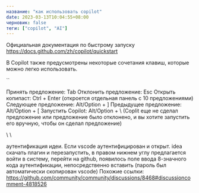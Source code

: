 ```yaml
---
название: "как использовать copilot"
date: 2023-03-13T10:04:55+08:00
черновик: false
теги: ["copilot", "AI"]
---
```

Официальная документация по быстрому запуску
https://docs.github.com/zh/copilot/quickstart

В Copilot также предусмотрены некоторые сочетания клавиш, которые можно легко использовать.

``

Принять предложение: Tab
Отклонить предложение: Esc
Открыть копипаст: Ctrl + Enter (откроется отдельная панель с 10 предложениями)
Следующее предложение: Alt/Option + ]
Предыдущее предложение: Alt/Option + [
Запустить Copilot: Alt/Option + \ (Coplit еще не сделал предложение или предложение было отклонено, и вы хотите запустить его вручную, чтобы он сделал предложение)

\ \

аутентификация идеи.
Если vscode аутентифицирован и открыт.
idea скачать плагин и перезапустить, в правом нижнем углу предлагается войти в систему, перейти на github, появилось поле ввода 8-значного кода аутентификации, непосредственно вставить (пароль был автоматически скопирован vscode) Похожие ссылки:
https://github.com/community/community/discussions/8468#discussioncomment-4818526